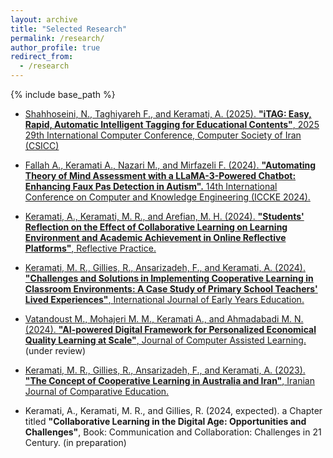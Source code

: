 ```yaml
---
layout: archive
title: "Selected Research"
permalink: /research/
author_profile: true
redirect_from:
  - /research
---
```


{% include base_path %}

* [Shahhoseini, N., Taghiyareh F., and Keramati, A. (2025). **"iTAG: Easy, Rapid, Automatic Intelligent Tagging for Educational Contents"**, 2025 29th International Computer Conference, Computer Society of Iran (CSICC)](https://ieeexplore.ieee.org/abstract/document/10967458)


* [Fallah A., Keramati A., Nazari M., and Mirfazeli F. (2024). **"Automating Theory of Mind Assessment with a LLaMA-3-Powered Chatbot: Enhancing Faux Pas Detection in Autism".** 14th International Conference on Computer and Knowledge Engineering (ICCKE 2024).](https://ieeexplore.ieee.org/document/10874775)


* [Keramati, A., Keramati, M. R., and Arefian, M. H. (2024). **"Students' Reflection on the Effect of Collaborative Learning on Learning Environment and Academic Achievement in Online Reflective Platforms"**, Reflective Practice.](https://www.tandfonline.com/doi/abs/10.1080/14623943.2024.2305868)


* [Keramati, M. R., Gillies, R., Ansarizadeh, F., and Keramati, A. (2024). **"Challenges and Solutions in Implementing Cooperative Learning in Classroom Environments: A Case Study of Primary School Teachers' Lived Experiences"**, International Journal of Early Years Education.](https://www.tandfonline.com/doi/abs/10.1080/09669760.2024.2406374)

* [Vatandoust M., Mohajeri M. M., Keramati A., and Ahmadabadi M. N. (2024). **"AI-powered Digital Framework for Personalized Economical Quality Learning at Scale"**, Journal of Computer Assisted Learning.](https://arxiv.org/abs/2412.04483)(under review)

* [Keramati, M. R., Gillies, R., Ansarizadeh, F., and Keramati, A. (2023). **"The Concept of Cooperative Learning in Australia and Iran"**, Iranian Journal of Comparative Education.](https://journal.cesir.ir/article_183132.html)


* Keramati, A., Keramati, M. R., and Gillies, R. (2024, expected). a Chapter titled **"Collaborative Learning in the Digital Age: Opportunities and Challenges"**,  Book: Communication and Collaboration: Challenges in 21 Century. (in preparation)

<!-- * Keramati A., Fallah A., and Taghiyareh F. (2023). **”Enhanced Iranian Integrated Healthcare System Through Root Cause Analysis”.** Iranian Conference on Advances in Enterprise Architecture. Affiliated with IEEE Xplore. (under review) -->
